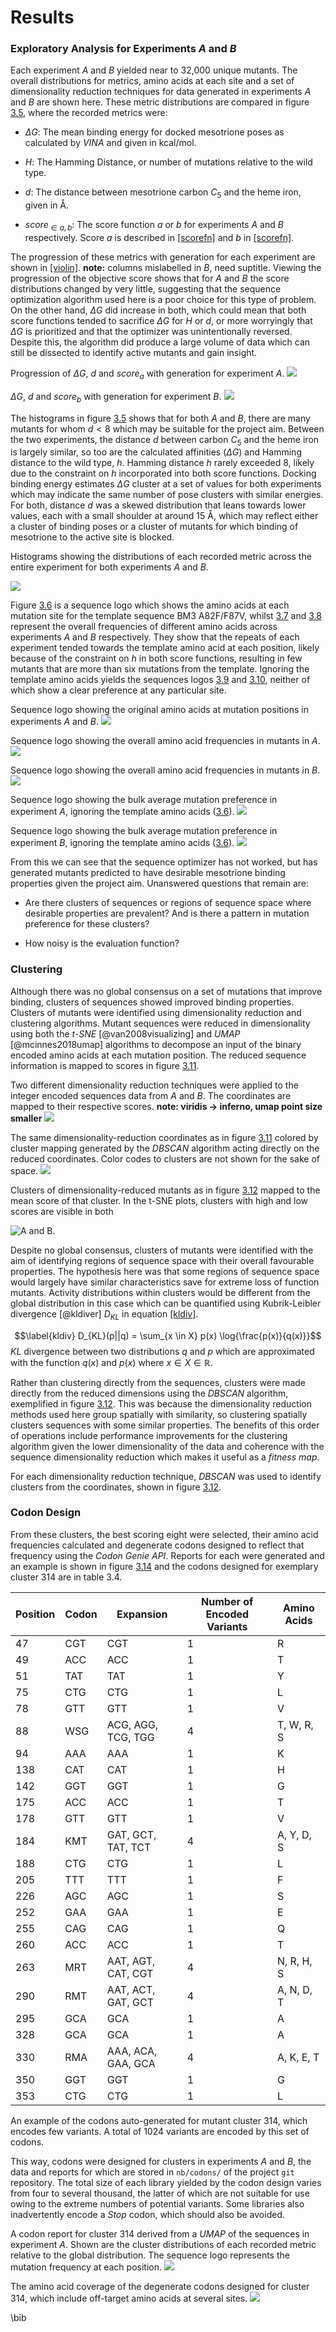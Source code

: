 # Results

### Exploratory Analysis for Experiments $A$ and $B$

Each experiment $A$ and $B$ yielded near to 32,000 unique mutants. The
overall distributions for metrics, amino acids at each site and a set of
dimensionality reduction techniques for data generated in experiments
$A$ and $B$ are shown here. These metric distributions are compared in
figure [3.5](#abdistr), where
the recorded metrics were:

-   $\Delta G$: The mean binding energy for docked mesotrione poses as
    calculated by *VINA* and given in kcal/mol.

-   $H$: The Hamming Distance, or number of mutations relative to the
    wild type.

-   $d$: The distance between mesotrione carbon $C_5$ and the heme iron,
    given in Å.

-   $score_{\in {a, b}}$: The score function $a$ or $b$ for experiments
    $A$ and $B$ respectively. Score $a$ is described in
    [\[scorefn\]](#scorefn)
    and $b$ in [\[scorefn\]](#scorefn).

The progression of these metrics with generation for each experiment are
shown in [\[violin\]](#violin).
**note:** columns mislabelled in $B$, need suptitle. Viewing the
progression of the objective score shows that for $A$ and $B$ the score
distributions changed by very little, suggesting that the sequence
optimization algorithm used here is a poor choice for this type of
problem. On the other hand, $\Delta G$ did increase in both, which could
mean that both score functions tended to sacrifice $\Delta G$ for $H$ or
$d$, or more worryingly that $\Delta G$ is prioritized and that the
optimizer was unintentionally reversed. Despite this, the algorithm did
produce a large volume of data which can still be dissected to identify
active mutants and gain insight.

Progression of $\Delta G$, $d$ and $score_a$ with generation for experiment
$A$.
![](img/generation-global-dist_mean-a.png)

$\Delta G$, $d$ and $score_b$
with generation for experiment
$B$.
![](img/generation-global-dist_mean-b.png)

The histograms in figure [3.5](#abdistr) shows that for both $A$ and $B$, there are many
mutants for whom $d < 8$ which may be suitable for the project aim.
Between the two experiments, the distance $d$ between carbon $C_5$ and
the heme iron is largely similar, so too are the calculated affinities
($\Delta G$) and Hamming distance to the wild type, $h$. Hamming
distance $h$ rarely exceeded 8, likely due to the constraint on $h$
incorporated into both score functions. Docking binding energy estimates
$\Delta G$ cluster at a set of values for both experiments which may
indicate the same number of pose clusters with similar energies. For
both, distance $d$ was a skewed distribution that leans towards lower
values, each with a small shoulder at around 15 Å, which may reflect
either a cluster of binding poses or a cluster of mutants for which
binding of mesotrione to the active site is blocked.

Histograms showing the
distributions of each recorded metric across the entire experiment for
both experiments $A$ and $B$.

![](img/exp-a-b-compr-dists.png)

Figure [3.6](#logot) is a
sequence logo which shows the amino acids at each mutation site for the
template sequence BM3 A82F/F87V, whilst
[3.7](#logoa) and
[3.8](#logob) represent the
overall frequencies of different amino acids across experiments $A$ and
$B$ respectively. They show that the repeats of each experiment tended
towards the template amino acid at each position, likely because of the
constraint on $h$ in both score functions, resulting in few mutants that
are more than six mutations from the template. Ignoring the template
amino acids yields the sequences logos
[3.9](#logonotpa) and
[3.10](#logonotpb), neither
of which show a clear preference at any particular site.

Sequence logo showing the original
amino acids at mutation positions in experiments $A$ and
$B$.
![](img/template-logo.png)

Sequence logo showing the overall
amino acid frequencies in mutants in $A$.
![](img/exp-a-logo.png)

Sequence logo showing the overall
amino acid frequencies in mutants in $B$.
![](img/exp-b-logo.png)

Sequence logo showing
the bulk average mutation preference in experiment $A$, ignoring the
template amino acids ([3.6](#logot)).
![](img/expa-logo-notemplate.png)

Sequence logo showing
the bulk average mutation preference in experiment $B$, ignoring the
template amino acids ([3.6](#logot)).
![](img/expb-logo-notemplate.png)

From this we can see that the sequence optimizer has not worked, but has
generated mutants predicted to have desirable mesotrione binding
properties given the project aim. Unanswered questions that remain are:

-   Are there clusters of sequences or regions of sequence space where
    desirable properties are prevalent? And is there a pattern in
    mutation preference for these clusters?

-   How noisy is the evaluation function?

### Clustering

Although there was no global consensus on a set of mutations that
improve binding, clusters of sequences showed improved binding
properties. Clusters of mutants were identified using dimensionality
reduction and clustering algorithms. Mutant sequences were reduced in
dimensionality using both the *t-SNE* [@van2008visualizing] and *UMAP*
[@mcinnes2018umap] algorithms to decompose an input of the binary
encoded amino acids at each mutation position. The reduced sequence
information is mapped to scores in figure
[3.11](#dimredplt).

Two different
dimensionality reduction techniques were applied to the integer encoded
sequences data from $A$ and $B$. The coordinates are mapped to their
respective scores. **note: viridis -\> inferno, umap point size
smaller**
![](img/dimred-plt.png)

The same
dimensionality-reduction coordinates as in figure
[3.11](#dimredplt) colored
by cluster mapping generated by the *DBSCAN* algorithm acting directly
on the reduced coordinates. Color codes to clusters are not shown for
the sake of space.
![](img/dimred-plt-clusters.png)

Clusters of dimensionality-reduced mutants
as in figure [3.12](#dimredclusters) mapped to the mean score of that cluster. In
the t-SNE plots, clusters with high and low scores are visible in both

![$A$ and $B$.](img/dimred-clust-meanscores.png)

Despite no global consensus, clusters of mutants were identified with
the aim of identifying regions of sequence space with their overall
favourable properties. The hypothesis here was that some regions of
sequence space would largely have similar characteristics save for
extreme loss of function mutants. Activity distributions within clusters
would be different from the global distribution in this case which can
be quantified using Kubrik-Leibler divergence [@kldiver] $D_{KL}$ in
equation [\[kldiv\]](#kldiv).

$$\label{kldiv}
    D_{KL}(p||q) = \sum_{x \in X} p(x) \log{\frac{p(x)}{q(x)}}$$ $KL$
divergence between two distributions $q$ and $p$ which are approximated
with the function $q(x)$ and $p(x)$ where $x \in X \in \mathbb{R}$.

Rather than clustering directly from the sequences, clusters were made
directly from the reduced dimensions using the *DBSCAN* algorithm,
exemplified in figure [3.12](#dimredclusters). This was because the dimensionality
reduction methods used here group spatially with similarity, so
clustering spatially clusters sequences with some similar properties.
The benefits of this order of operations include performance
improvements for the clustering algorithm given the lower dimensionality
of the data and coherence with the sequence dimensionality reduction
which makes it useful as a *fitness map*.

For each dimensionality reduction technique, *DBSCAN* was used to
identify clusters from the coordinates, shown in figure
[3.12](#dimredclusters).

### Codon Design

From these clusters, the best scoring eight were selected, their amino
acid frequencies calculated and degenerate codons designed to reflect
that frequency using the *Codon Genie API*. Reports for each were
generated and an example is shown in figure
[3.14](#cdxreport) and the
codons designed for exemplary cluster 314 are in table
3.4.

| **Position**  |**Codon**  |**Expansion**       | **Number of Encoded Variants** |**Amino Acids**  |
| --------------|-----------|--------------------|--------------------------------|-----------------|
| 47            |CGT        |CGT                 |               1                |R                |
| 49            |ACC        |ACC                 |               1                |T                |
| 51            |TAT        |TAT                 |               1                |Y                |
| 75            |CTG        |CTG                 |               1                |L                |
| 78            |GTT        |GTT                 |               1                |V                |
| 88            |WSG        |ACG, AGG, TCG, TGG  |               4                |T, W, R, S       |
| 94            |AAA        |AAA                 |               1                |K                |
| 138           |CAT        |CAT                 |               1                |H                |
| 142           |GGT        |GGT                 |               1                |G                |
| 175           |ACC        |ACC                 |               1                |T                |
| 178           |GTT        |GTT                 |               1                |V                |
| 184           |KMT        |GAT, GCT, TAT, TCT  |               4                |A, Y, D, S       |
| 188           |CTG        |CTG                 |               1                |L                |
| 205           |TTT        |TTT                 |               1                |F                |
| 226           |AGC        |AGC                 |               1                |S                |
| 252           |GAA        |GAA                 |               1                |E                |
| 255           |CAG        |CAG                 |               1                |Q                |
| 260           |ACC        |ACC                 |               1                |T                |
| 263           |MRT        |AAT, AGT, CAT, CGT  |               4                |N, R, H, S       |
| 290           |RMT        |AAT, ACT, GAT, GCT  |               4                |A, N, D, T       |
| 295           |GCA        |GCA                 |               1                |A                |
| 328           |GCA        |GCA                 |               1                |A                |
| 330           |RMA        |AAA, ACA, GAA, GCA  |               4                |A, K, E, T       |
| 350           |GGT        |GGT                 |               1                |G                |
| 353           |CTG        |CTG                 |               1                |L                |

An example of the codons auto-generated for mutant cluster 314, which encodes few variants. 
A total of 1024 variants are encoded by this set of codons.

This way, codons were designed for clusters in experiments $A$ and $B$,
the data and reports for which are stored in `nb/codons/` of the project
`git` repository. The total size of each library yielded by the codon
design varies from four to several thousand, the latter of which are not
suitable for use owing to the extreme numbers of potential variants.
Some libraries also inadvertently encode a *Stop* codon, which should
also be avoided.

A codon report for cluster 314 derived from a *UMAP* of the sequences in experiment $A$.
Shown are the cluster distributions of each recorded metric relative to
the global distribution. The sequence logo represents the mutation
frequency at each position. 
![](img/clus_314.png)

The amino acid coverage of the degenerate codons designed for cluster
314, which include off-target amino acids at several
sites.
![](img/clus_314-codon-coverage.png)


\bib
